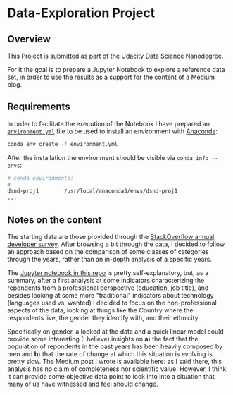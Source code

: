 # Data-Exploration Project

## Overview

This Project is submitted as part of the Udacity Data Science Nanodegree.

For it the goal is to prepare a Jupyter Notebook to explore a reference data set, in order to use the results as a support for the content of a Medium blog.

## Requirements

In order to facilitate the execution of the Notebook I have prepared an [`environment.yml`](./environment.yml) file to be used to install an environment with [Anaconda](https://www.continuum.io/downloads):

```sh
conda env create -f environment.yml
```

After the installation the environment should be visible via `conda info --envs`:

```sh
# conda environments:
#
dsnd-proj1        /usr/local/anaconda3/envs/dsnd-proj1
...

```

## Notes on the content

The starting data are those provided through the [StackOverflow annual developer survey](https://insights.stackoverflow.com/survey/). 
After browsing a bit through the data, I decided to follow an approach based on the comparison of some classes of categories through the years, rather than an in-depth analysis of a specific years.

The [Jupyter notebook in this repo](./StackOverflow_survey_analysis.ipynb) is pretty self-explanatory, but, as a summary, after a first analysis at some indicators characterizing the repondents from a professional perspective (education, job title), and besides looking at some more "traditional" indicators about technology (languages used vs. wanted) I decided to focus on the non-professional aspects of the data, looking at things like the Country where the respondents live, the gender they identify with, and their ethnicity. 

Specifically on gender, a looked at the data and a quick linear model could provide some interesting (I believe) insights on **a**) the fact that the population of repondents in the past years has been heavily composed by men and **b**) that the rate of change at which this situation is evolving is pretty slow.
The Medium post I wrote is available here: as I said there, this analysis has no claim of completeness nor scientific value. However, I think it can provide some objective data point to look into into a situation that many of us have witnessed and feel should change.
